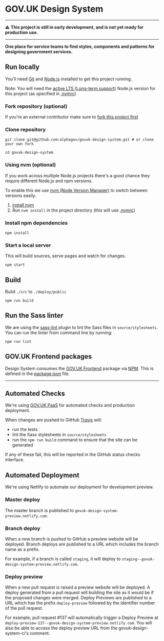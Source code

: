 # GOV.UK Design System

---
:warning: **This project is still in early development, and is not yet ready
for production use.**

---

**One place for service teams to find styles, components and patterns for
designing government services.**

## Run locally

You'll need [Git](https://help.github.com/articles/set-up-git/) and [Node.js](https://nodejs.org/en/) installed to get this project running.

Note: You will need the [active LTS (Long-term support)](https://github.com/nodejs/Release#release-schedule) Node.js version for this project (as specified in [.nvmrc](./.nvmrc))

### Fork repository (optional)
If you're an external contributor make sure to [fork this project first](https://help.github.com/articles/fork-a-repo/)

### Clone repository
```
git clone git@github.com:alphagov/govuk-design-system.git # or clone your own fork

cd govuk-design-system
```

### Using nvm (optional)
If you work across multiple Node.js projects there's a good chance they require different Node.js and npm versions.

To enable this we use [nvm (Node Version Manager)](https://github.com/creationix/nvm) to switch between versions easily.

1. [install nvm](https://github.com/creationix/nvm#installation)
2. Run `nvm install` in the project directory (this will use [.nvmrc](./.nvmrc))

### Install npm dependencies
```
npm install
```

### Start a local server
This will build sources, serve pages and watch for changes.
```
npm start
```

## Build
Build `./src` to `./deploy/public`
```
npm run build
```

## Run the Sass linter

We are using the [sass-lint][sass-lint] plugin to lint the Sass files in
`source/stylesheets`. You can run the linter from command line by running:

```
npm run lint
```

[sass-lint]: https://github.com/juanfran/gulp-scss-lint

## GOV.UK Frontend packages

Design System consumes the [GOV.UK Frontend](https://github.com/alphagov/govuk-frontend) package via [NPM](https://www.npmjs.com/).
This is defined in the [package.json](package.json) file.

--------------------

## Automated Checks

We're using [GOV.UK PaaS](https://www.cloud.service.gov.uk/) for automated checks and production deployment.

When changes are pushed to GitHub [Travis][travis] will:

- run the tests
- lint the Sass stylesheets in `source/stylesheets`
- run the `npm run build` command to ensure that the site can be generated

If any of these fail, this will be reported in the GitHub status checks
interface.

[travis]: https://travis-ci.org/alphagov/govuk-design-system

## Automated Deployment
We're using Netlify to automate our deployment for development preview.

### Master deploy
The master branch is published to `govuk-design-system-preview.netlify.com`.

### Branch deploy
When a new branch is pushed to GitHub a preview website will be deployed.
Branch deploys are published to a URL which includes the branch name as a prefix.

For example, if a branch is called `staging`, it will deploy to `staging--govuk-design-system-preview.netlify.com`.

### Deploy preview
When a new pull request is raised a preview website will be deployed.
A deploy generated from a pull request will building the site as it would be if the proposed changes were merged. Deploy Previews are published to a URL which has the prefix `deploy-preview` followed by the identifier number of the pull request.

For example, pull request #137 will automatically trigger a Deploy Preview at `deploy-preview-137--govuk-design-system-preview.netlify.com`. You will also be able to access the deploy preview URL from the govuk-design-system-ci's comment.